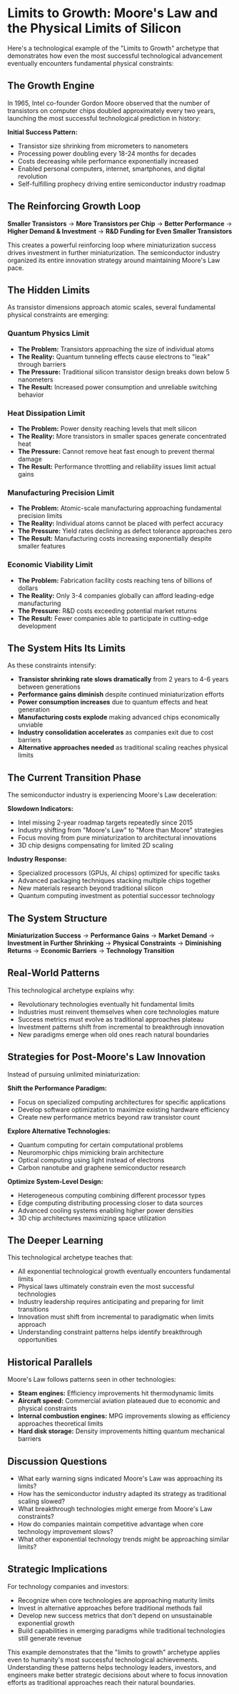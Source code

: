 # Limits to Growth: Moore's Law and the Physical Limits of Silicon

Here's a technological example of the "Limits to Growth" archetype that demonstrates how even the most successful technological advancement eventually encounters fundamental physical constraints:

## The Growth Engine

In 1965, Intel co-founder Gordon Moore observed that the number of transistors on computer chips doubled approximately every two years, launching the most successful technological prediction in history:

**Initial Success Pattern:**
- Transistor size shrinking from micrometers to nanometers
- Processing power doubling every 18-24 months for decades
- Costs decreasing while performance exponentially increased
- Enabled personal computers, internet, smartphones, and digital revolution
- Self-fulfilling prophecy driving entire semiconductor industry roadmap

## The Reinforcing Growth Loop

**Smaller Transistors** → **More Transistors per Chip** → **Better Performance** → **Higher Demand & Investment** → **R&D Funding for Even Smaller Transistors**

This creates a powerful reinforcing loop where miniaturization success drives investment in further miniaturization. The semiconductor industry organized its entire innovation strategy around maintaining Moore's Law pace.

## The Hidden Limits

As transistor dimensions approach atomic scales, several fundamental physical constraints are emerging:

### Quantum Physics Limit
- **The Problem:** Transistors approaching the size of individual atoms
- **The Reality:** Quantum tunneling effects cause electrons to "leak" through barriers
- **The Pressure:** Traditional silicon transistor design breaks down below 5 nanometers
- **The Result:** Increased power consumption and unreliable switching behavior

### Heat Dissipation Limit
- **The Problem:** Power density reaching levels that melt silicon
- **The Reality:** More transistors in smaller spaces generate concentrated heat
- **The Pressure:** Cannot remove heat fast enough to prevent thermal damage
- **The Result:** Performance throttling and reliability issues limit actual gains

### Manufacturing Precision Limit
- **The Problem:** Atomic-scale manufacturing approaching fundamental precision limits
- **The Reality:** Individual atoms cannot be placed with perfect accuracy
- **The Pressure:** Yield rates declining as defect tolerance approaches zero
- **The Result:** Manufacturing costs increasing exponentially despite smaller features

### Economic Viability Limit
- **The Problem:** Fabrication facility costs reaching tens of billions of dollars
- **The Reality:** Only 3-4 companies globally can afford leading-edge manufacturing
- **The Pressure:** R&D costs exceeding potential market returns
- **The Result:** Fewer companies able to participate in cutting-edge development

## The System Hits Its Limits

As these constraints intensify:

- **Transistor shrinking rate slows dramatically** from 2 years to 4-6 years between generations
- **Performance gains diminish** despite continued miniaturization efforts
- **Power consumption increases** due to quantum effects and heat generation
- **Manufacturing costs explode** making advanced chips economically unviable
- **Industry consolidation accelerates** as companies exit due to cost barriers
- **Alternative approaches needed** as traditional scaling reaches physical limits

## The Current Transition Phase

The semiconductor industry is experiencing Moore's Law deceleration:

**Slowdown Indicators:**
- Intel missing 2-year roadmap targets repeatedly since 2015
- Industry shifting from "Moore's Law" to "More than Moore" strategies
- Focus moving from pure miniaturization to architectural innovations
- 3D chip designs compensating for limited 2D scaling

**Industry Response:**
- Specialized processors (GPUs, AI chips) optimized for specific tasks
- Advanced packaging techniques stacking multiple chips together
- New materials research beyond traditional silicon
- Quantum computing investment as potential successor technology

## The System Structure

**Miniaturization Success** → **Performance Gains** → **Market Demand** → **Investment in Further Shrinking** → **Physical Constraints** → **Diminishing Returns** → **Economic Barriers** → **Technology Transition**

## Real-World Patterns

This technological archetype explains why:
- Revolutionary technologies eventually hit fundamental limits
- Industries must reinvent themselves when core technologies mature
- Success metrics must evolve as traditional approaches plateau
- Investment patterns shift from incremental to breakthrough innovation
- New paradigms emerge when old ones reach natural boundaries

## Strategies for Post-Moore's Law Innovation

Instead of pursuing unlimited miniaturization:

**Shift the Performance Paradigm:**
- Focus on specialized computing architectures for specific applications
- Develop software optimization to maximize existing hardware efficiency
- Create new performance metrics beyond raw transistor count

**Explore Alternative Technologies:**
- Quantum computing for certain computational problems
- Neuromorphic chips mimicking brain architecture
- Optical computing using light instead of electrons
- Carbon nanotube and graphene semiconductor research

**Optimize System-Level Design:**
- Heterogeneous computing combining different processor types
- Edge computing distributing processing closer to data sources
- Advanced cooling systems enabling higher power densities
- 3D chip architectures maximizing space utilization

## The Deeper Learning

This technological archetype teaches that:
- All exponential technological growth eventually encounters fundamental limits
- Physical laws ultimately constrain even the most successful technologies
- Industry leadership requires anticipating and preparing for limit transitions
- Innovation must shift from incremental to paradigmatic when limits approach
- Understanding constraint patterns helps identify breakthrough opportunities

## Historical Parallels

Moore's Law follows patterns seen in other technologies:
- **Steam engines:** Efficiency improvements hit thermodynamic limits
- **Aircraft speed:** Commercial aviation plateaued due to economic and physical constraints
- **Internal combustion engines:** MPG improvements slowing as efficiency approaches theoretical limits
- **Hard disk storage:** Density improvements hitting quantum mechanical barriers

## Discussion Questions

- What early warning signs indicated Moore's Law was approaching its limits?
- How has the semiconductor industry adapted its strategy as traditional scaling slowed?
- What breakthrough technologies might emerge from Moore's Law constraints?
- How do companies maintain competitive advantage when core technology improvement slows?
- What other exponential technology trends might be approaching similar limits?

## Strategic Implications

For technology companies and investors:
- Recognize when core technologies are approaching maturity limits
- Invest in alternative approaches before traditional methods fail
- Develop new success metrics that don't depend on unsustainable exponential growth
- Build capabilities in emerging paradigms while traditional technologies still generate revenue

This example demonstrates that the "limits to growth" archetype applies even to humanity's most successful technological achievements. Understanding these patterns helps technology leaders, investors, and engineers make better strategic decisions about where to focus innovation efforts as traditional approaches reach their natural boundaries.